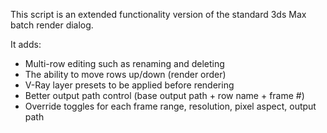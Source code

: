 This script is an extended functionality version of the standard 3ds Max batch render dialog.

It adds:
- Multi-row editing such as renaming and deleting
- The ability to move rows up/down (render order)
- V-Ray layer presets to be applied before rendering
- Better output path control (base output path + row name + frame #)
- Override toggles for each frame range, resolution, pixel aspect, output path
